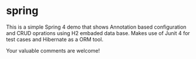 # spring

This is a simple Spring 4 demo that shows Annotation based configuration and CRUD oprations using H2 embaded data base.
Makes use of Junit 4 for test cases and Hibernate as a ORM tool.

Your valuable comments are welcome!

